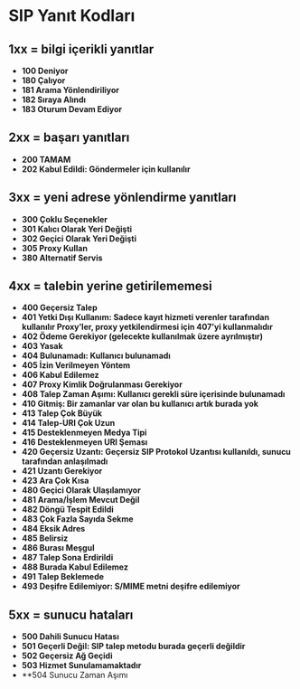 # SIP Yanıt Kodları

## 1xx = bilgi içerikli yanıtlar

- **100 Deniyor**
- **180 Çalıyor**
- **181 Arama Yönlendiriliyor**
- **182 Sıraya Alındı**
- **183 Oturum Devam Ediyor**

## 2xx = başarı yanıtları

- **200 TAMAM**
- **202 Kabul Edildi: Göndermeler için kullanılır**

## 3xx = yeni adrese yönlendirme yanıtları

- **300 Çoklu Seçenekler**
- **301 Kalıcı Olarak Yeri Değişti**
- **302 Geçici Olarak Yeri Değişti**
- **305 Proxy Kullan**
- **380 Alternatif Servis**

## 4xx = talebin yerine getirilememesi

- **400 Geçersiz Talep**
- **401 Yetki Dışı Kullanım: Sadece kayıt hizmeti verenler tarafından kullanılır Proxy’ler, proxy yetkilendirmesi için 407’yi kullanmalıdır**
- **402 Ödeme Gerekiyor (gelecekte kullanılmak üzere ayrılmıştır)**
- **403 Yasak**
- **404 Bulunamadı: Kullanıcı bulunamadı**
- **405 İzin Verilmeyen Yöntem**
- **406 Kabul Edilemez**
- **407 Proxy Kimlik Doğrulanması Gerekiyor**
- **408 Talep Zaman Aşımı: Kullanıcı gerekli süre içerisinde bulunamadı**
- **410 Gitmiş: Bir zamanlar var olan bu kullanıcı artık burada yok**
- **413 Talep Çok Büyük**
- **414 Talep-URI Çok Uzun**
- **415 Desteklenmeyen Medya Tipi**
- **416 Desteklenmeyen URI Şeması**
- **420 Geçersiz Uzantı: Geçersiz SIP Protokol Uzantısı kullanıldı, sunucu tarafından anlaşılmadı**
- **421 Uzantı Gerekiyor**
- **423 Ara Çok Kısa**
- **480 Geçici Olarak Ulaşılamıyor**
- **481 Arama/İşlem Mevcut Değil**
- **482 Döngü Tespit Edildi**
- **483 Çok Fazla Sayıda Sekme**
- **484 Eksik Adres**
- **485 Belirsiz**
- **486 Burası Meşgul**
- **487 Talep Sona Erdirildi**
- **488 Burada Kabul Edilemez**
- **491 Talep Beklemede**
- **493 Deşifre Edilemiyor: S/MIME metni deşifre edilemiyor**

## 5xx = sunucu hataları

- **500 Dahili Sunucu Hatası**
- **501 Geçerli Değil: SIP talep metodu burada geçerli değildir**
- **502 Geçersiz Ağ Geçidi**
- **503 Hizmet Sunulamamaktadır**
- **504 Sunucu Zaman Aşımı
